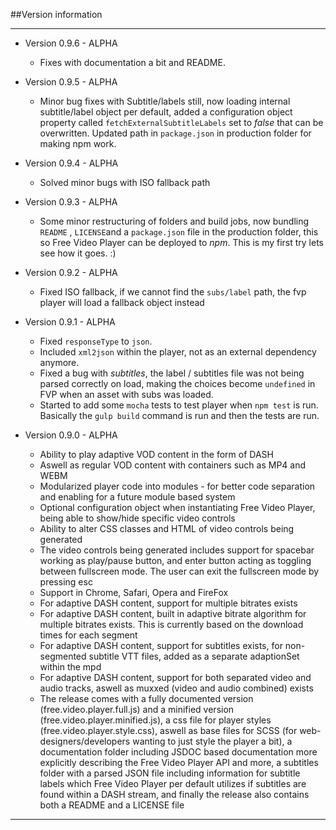 ##Version information
***

* Version 0.9.6 - ALPHA
    * Fixes with documentation a bit and README.

* Version 0.9.5 - ALPHA
    * Minor bug fixes with Subtitle/labels still, now loading internal subtitle/label object per default, added a configuration object property called ```fetchExternalSubtitleLabels``` set to *false* that can be overwritten. Updated path in ```package.json``` in production folder for making npm work.

* Version 0.9.4 - ALPHA
    * Solved minor bugs with ISO fallback path

* Version 0.9.3 - ALPHA
    * Some minor restructuring of folders and build jobs, now bundling ```README``` , ```LICENSE```and a ```package.json``` file in the production folder, this so Free Video Player can be deployed to *npm*. This is my first try lets see how it goes. :)

* Version 0.9.2 - ALPHA
    * Fixed ISO fallback, if we cannot find the ```subs/label``` path, the fvp player will load a fallback object instead

* Version 0.9.1 - ALPHA
    * Fixed ```responseType``` to ```json```. 
    * Included ```xml2json``` within the player, not as an external dependency anymore.
    * Fixed a bug with *subtitles*, the label / subtitles file was not being parsed correctly on load, making the choices become ```undefined``` in FVP when an asset with subs was loaded.
    * Started to add some ```mocha``` tests to test player when ```npm test``` is run. Basically the ```gulp build``` command is run and then the tests are run.

* Version 0.9.0 - ALPHA
    * Ability to play adaptive VOD content in the form of DASH
    * Aswell as regular VOD content with containers such as MP4 and WEBM
    * Modularized player code into modules - for better code separation and enabling for a future module based system
    * Optional configuration object when instantiating Free Video Player, being able to show/hide specific video controls
    * Ability to alter CSS classes and HTML of video controls being generated
    * The video controls being generated includes support for spacebar working as play/pause button, and enter button acting as toggling between fullscreen mode. The user can exit the fullscreen mode by pressing esc
    * Support in Chrome, Safari, Opera and FireFox
    * For adaptive DASH content, support for multiple bitrates exists
    * For adaptive DASH content, built in adaptive bitrate algorithm for multiple bitrates exists. This is currently based on the download times for each segment
    * For adaptive DASH content, support for subtitles exists, for non-segmented subtitle VTT files, added as a separate adaptionSet within the mpd
    * For adaptive DASH content, support for both separated video and audio tracks, aswell as muxxed (video and audio combined) exists
    * The release comes with a fully documented version (free.video.player.full.js) and a minified version (free.video.player.minified.js), a css file for player styles (free.video.player.style.css), aswell as base files for SCSS (for web-designers/developers wanting to just style the player a bit), a documentation folder including JSDOC based documentation more explicitly describing the Free Video Player API and more, a subtitles folder with a parsed JSON file including information for subtitle labels which Free Video Player per default utilizes if subtitles are found within a DASH stream, and finally the release also contains both a README and a LICENSE file
***    
